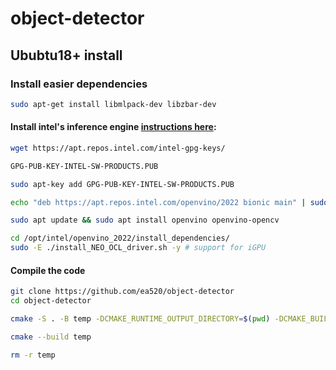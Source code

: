 # object-detector
## Ububtu18+ install
### Install easier dependencies
```bash
sudo apt-get install libmlpack-dev libzbar-dev
```
#### Install intel's inference engine [instructions here](https://docs.openvino.ai/2022.1/openvino_docs_install_guides_installing_openvino_apt.html):
 ```bash
wget https://apt.repos.intel.com/intel-gpg-keys/
```
```bash
GPG-PUB-KEY-INTEL-SW-PRODUCTS.PUB
```
```bash
sudo apt-key add GPG-PUB-KEY-INTEL-SW-PRODUCTS.PUB
```
```bash
echo "deb https://apt.repos.intel.com/openvino/2022 bionic main" | sudo tee /etc/apt/sources.list.d/intel-openvino-2022.list
```
```bash
sudo apt update && sudo apt install openvino openvino-opencv 
```
```bash
cd /opt/intel/openvino_2022/install_dependencies/
sudo -E ./install_NEO_OCL_driver.sh -y # support for iGPU
```

#### Compile the code
```bash
git clone https://github.com/ea520/object-detector
cd object-detector
```
```bash
cmake -S . -B temp -DCMAKE_RUNTIME_OUTPUT_DIRECTORY=$(pwd) -DCMAKE_BUILD_TYPE=release
```
```bash
cmake --build temp
```
```bash
rm -r temp
```
